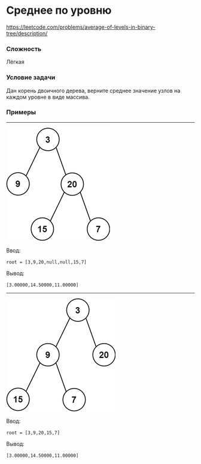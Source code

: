 # Среднее по уровню

https://leetcode.com/problems/average-of-levels-in-binary-tree/description/

### Сложность

Лёгкая

### Условие задачи

Дан корень двоичного дерева, верните среднее значение узлов на каждом уровне в виде массива.

### Примеры

---

![](readMeImages/imgTree1.jpg)

Ввод:
```
root = [3,9,20,null,null,15,7]
```
Вывод:
```
[3.00000,14.50000,11.00000]
```

---

![](readMeImages/imgTree2.jpg)


Ввод:
```
root = [3,9,20,15,7]
```
Вывод:
```
[3.00000,14.50000,11.00000]
```